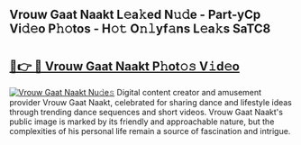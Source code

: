 ## Vrouw Gaat Naakt L𝚎a𝚔ed N𝚞𝚍e - Part-yCp Vi𝚍𝚎o P𝚑𝚘tos - H𝚘𝚝 O𝚗𝚕yf𝚊ns L𝚎a𝚔s SaTC8

# <h2><a href="http://kfa05f.oniu.top/?m=Vrouw+Gaat+Naakt">🔗👉 🔴 Vrouw Gaat Naakt P𝚑ot𝚘𝚜 V𝚒d𝚎o</a></h2>

[![Vrouw Gaat Naakt Nu𝚍e𝚜](https://i.imgur.com/0qMVB7G.gif)](http://kfa05f.oniu.top/?m=Vrouw+Gaat+Naakt)
Digital content creator and amusement provider Vrouw Gaat Naakt, celebrated for sharing dance and lifestyle ideas through trending dance sequences and short videos. Vrouw Gaat Naakt's public image is marked by its friendly and approachable nature, but the complexities of his personal life remain a source of fascination and intrigue.  
